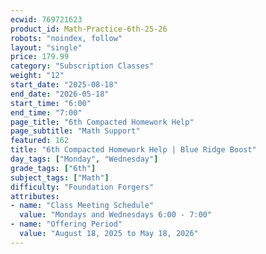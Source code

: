 ```yaml
---
ecwid: 769721623
product_id: Math-Practice-6th-25-26
robots: "noindex, follow"
layout: "single"
price: 179.99
category: "Subscription Classes"
weight: "12"
start_date: "2025-08-18"
end_date: "2026-05-18"
start_time: "6:00"
end_time: "7:00"
page_title: "6th Compacted Homework Help"
page_subtitle: "Math Support"
featured: 162
title: "6th Compacted Homework Help | Blue Ridge Boost"
day_tags: ["Monday", "Wednesday"]
grade_tags: ["6th"]
subject_tags: ["Math"]
difficulty: "Foundation Forgers"
attributes:
- name: "Class Meeting Schedule"
  value: "Mondays and Wednesdays 6:00 - 7:00"
- name: "Offering Period"
  value: "August 18, 2025 to May 18, 2026"
---
```

